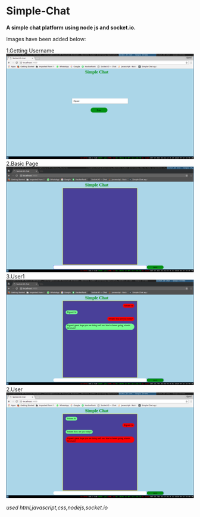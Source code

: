 # Simple-Chat
**A simple chat platform using node js and socket.io.**

Images have been added below:

1.Getting Username
![alt text](/login.png)
2.Basic Page
![alt text](/basic.png)
3.User1
![alt text](/user1.png)
2.User
![alt text](/user2.png)

*used html,javascript,css,nodejs,socket.io*
